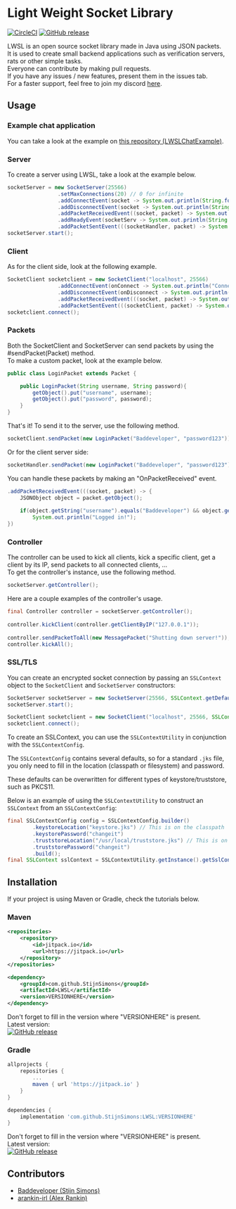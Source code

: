 # Light Weight Socket Library  
[![CircleCI](https://circleci.com/gh/StijnSimons/LWSL/tree/master.svg?style=svg)](https://circleci.com/gh/StijnSimons/LWSL/tree/master) 
[![GitHub release](https://img.shields.io/github/release/StijnSimons/LWSL.svg)](https://github.com/StijnSimons/LWSL)

  

LWSL is an open source socket library made in Java using JSON packets.  
It is used to create small backend applications such as verification servers, rats or other simple tasks.  
Everyone can contribute by making pull requests.  
If you have any issues / new features, present them in the issues tab.  
For a faster support, feel free to join my discord [here](https://discordapp.com/invite/dmr73XH).

## Usage

### Example chat application
You can take a look at the example on [this repository (LWSLChatExample)](https://github.com/StijnSimons/LWSLChatExample).

### Server
To create a server using LWSL, take a look at the example below.  
```java
socketServer = new SocketServer(25566)
                .setMaxConnections(20) // 0 for infinite
                .addConnectEvent(socket -> System.out.println(String.format("Client connected! (%s)", socket.toString())))
                .addDisconnectEvent(socket -> System.out.println(String.format("Client disconnected! (%s)", socket.toString())))
                .addPacketReceivedEvent((socket, packet) -> System.out.println(String.format("Packet received! (%s)", packet.getObject().toString())))
                .addReadyEvent(socketServ -> System.out.println(String.format("Socket server is ready for connections! (%s)", socketServ.getServerSocket().toString())))
                .addPacketSentEvent(((socketHandler, packet) -> System.out.println(String.format("Packet sent! (%s)", packet.getObject().toString()))));
socketServer.start();
```

### Client
As for the client side, look at the following example.  
```java
SocketClient socketclient = new SocketClient("localhost", 25566)
                .addConnectEvent(onConnect -> System.out.println("Connected!"))
                .addDisconnectEvent(onDisconnect -> System.out.println("Disconnected!"))
                .addPacketReceivedEvent(((socket, packet) -> System.out.println(String.format("Received packet %s from %s.", packet.getObject().toString(), socket.getAddress()))))
                .addPacketSentEvent(((socketClient, packet) -> System.out.println(String.format("Sent packet %s to %s.", packet.getObject().toString(), socketClient.getAddress()))));
socketclient.connect();
```

### Packets
Both the SocketClient and SocketServer can send packets by using the #sendPacket(Packet) method.  
To make a custom packet, look at the example below.
```java
public class LoginPacket extends Packet {

    public LoginPacket(String username, String password){
        getObject().put("username", username);
        getObject().put("password", password);
    }
}
```
That's it! To send it to the server, use the following method.
```java
socketClient.sendPacket(new LoginPacket("Baddeveloper", "password123"));
```
Or for the client server side:
```java
socketHandler.sendPacket(new LoginPacket("Baddeveloper", "password123"));
```
You can handle these packets by making an "OnPacketReceived" event.
```java
.addPacketReceivedEvent(((socket, packet) -> {
    JSONObject object = packet.getObject();
        
    if(object.getString("username").equals("Baddeveloper") && object.getString("password").equals("password123"))
    	System.out.println("Logged in!");
})
```
### Controller

The controller can be used to kick all clients, kick a specific client, get a client by its IP, send packets to all connected clients, ...  
To get the controller's instance, use the following method.
```java
socketServer.getController();
```

Here are a couple examples of the controller's usage.
```java
final Controller controller = socketServer.getController();
        
controller.kickClient(controller.getClientByIP("127.0.0.1"));
        
controller.sendPacketToAll(new MessagePacket("Shutting down server!"));
controller.kickAll();
```

### SSL/TLS

You can create an encrypted socket connection by passing an `SSLContext` object to the `SocketClient` and `SocketServer` constructors:

```java
SocketServer socketServer = new SocketServer(25566, SSLContext.getDefault());
socketServer.start();
```

```java
SocketClient socketclient = new SocketClient("localhost", 25566, SSLContext.getDefault())
socketclient.connect();
```

To create an SSLContext, you can use the `SSLContextUtility` in conjunction with the `SSLContextConfig`. 

The `SSLContextConfig` contains several defaults, so for a standard `.jks` file, you only need to fill in the location (classpath or filesystem) and password. 

These defaults can be overwritten for different types of keystore/truststore, such as PKCS11.

Below is an example of using the `SSLContextUtility` to construct an `SSLContext` from an `SSLContextConfig`:

```java
final SSLContextConfig config = SSLContextConfig.builder()
        .keystoreLocation("keystore.jks") // This is on the classpath
        .keystorePassword("changeit")
        .truststoreLocation("/usr/local/truststore.jks") // This is on the filesystem
        .truststorePassword("changeit")
        .build();
final SSLContext sslContext = SSLContextUtility.getInstance().getSslContext(config);
```

## Installation
If your project is using Maven or Gradle, check the tutorials below.

### Maven

```xml
<repositories>
	<repository>
		<id>jitpack.io</id>
		<url>https://jitpack.io</url>
	</repository>
</repositories>
```
```xml
<dependency>
	<groupId>com.github.StijnSimons</groupId>
	<artifactId>LWSL</artifactId>
	<version>VERSIONHERE</version>
</dependency>
```
Don't forget to fill in the version where "VERSIONHERE" is present.  
Latest version:  
[![GitHub release](https://img.shields.io/github/release/StijnSimons/LWSL.svg)](https://github.com/StijnSimons/LWSL)  

### Gradle

```gradle
allprojects {
	repositories {
		...
		maven { url 'https://jitpack.io' }
	}
}
```
```gradle
dependencies {
	implementation 'com.github.StijnSimons:LWSL:VERSIONHERE'
}
```
Don't forget to fill in the version where "VERSIONHERE" is present.  
Latest version:  
[![GitHub release](https://img.shields.io/github/release/StijnSimons/LWSL.svg)](https://github.com/StijnSimons/LWSL)  

## Contributors
- [Baddeveloper (Stijn Simons)](https://github.com/StijnSimons)
- [arankin-irl (Alex Rankin)](https://github.com/arankin-irl)

